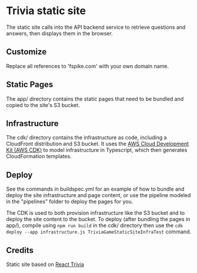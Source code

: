 # Trivia static site

The static site calls into the API backend service to retrieve questions and answers, then displays them in the browser.

## Customize

Replace all references to 'fspike.com' with your own domain name.

## Static Pages

The app/ directory contains the static pages that need to be bundled and copied to the site's S3 bucket.

## Infrastructure

The cdk/ directory contains the infrastructure as code, including a CloudFront distribution and S3 bucket.  It uses the [AWS Cloud Development Kit (AWS CDK)](https://github.com/awslabs/aws-cdk) to model infrastructure in Typescript, which then generates CloudFormation templates.

## Deploy

See the commands in buildspec.yml for an example of how to bundle and deploy the site infrastructure and page content, or use the pipeline modeled in the "pipelines" folder to deploy the pages for you.

The CDK is used to both provision infrastructure like the S3 bucket and to deploy the site content to the bucket.  To deploy (after bundling the pages in app/), compile using `npm run build` in the cdk/ directory then use the `cdk deploy --app infrastructure.js TriviaGameStaticSiteInfraTest` command.

## Credits

Static site based on [React Trivia](https://github.com/ccoenraets/react-trivia)
